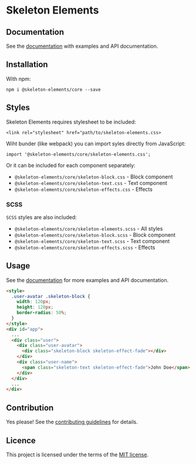 # Skeleton Elements

## Documentation

See the [documentation]() with examples and API documentation.

## Installation

With npm:

```
npm i @skeleton-elements/core --save
```

## Styles

Skeleton Elements requires stylesheet to be included:

```
<link rel="stylesheet" href="path/to/skeleton-elements.css>
```

Wiht bunder (like webpack) you can import syles directly from JavaScript:

```
import '@skeleton-elements/core/skeleton-elements.css';
```

Or it can be included for each component separately:

* `@skeleton-elements/core/skeleton-block.css` - Block component
* `@skeleton-elements/core/skeleton-text.css` - Text component
* `@skeleton-elements/core/skeleton-effects.css` - Effects

### SCSS

`SCSS` styles are also included:

* `@skeleton-elements/core/skeleton-elements.scss` - All styles
* `@skeleton-elements/core/skeleton-block.scss` - Block component
* `@skeleton-elements/core/skeleton-text.scss` - Text component
* `@skeleton-elements/core/skeleton-effects.scss` - Effects

## Usage

See the [documentation]() for more examples and API documentation.

```html
<style>
  .user-avatar .skeleton-block {
    width: 120px;
    height: 120px;
    border-radius: 50%;
  }
</style>
<div id="app">
  ...
  <div class="user">
    <div class="user-avatar">
      <div class="skeleton-block skeleton-effect-fade"></div>
    </div>
    <div class="user-name">
      <span class="skeleton-text skeleton-effect-fade">John Doe</span>
    </div>
  </div>
  ...
</div>

```

## Contribution

Yes please! See the [contributing guidelines](https://github.com/nolimits4web/skeleton-elements/blob/master/CONTRIBUTING.md) for details.

## Licence

This project is licensed under the terms of the [MIT license](https://github.com/nolimits4web/skeleton-elements/blob/master/LICENSE).
